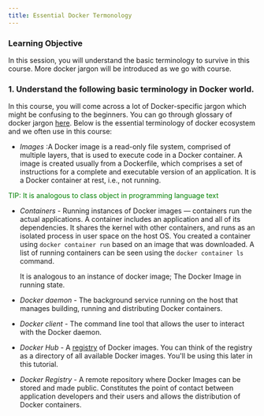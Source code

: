 ```yaml
---
title: Essential Docker Termonology
---
```



### Learning Objective
In this session, you will understand the basic terminology to survive in this course. More docker jargon will be introduced as we go with course.


### 1. Understand the following basic terminology in Docker world.

In this course, you will come across a lot of Docker-specific jargon which might be confusing to the beginners. You can go through glossary of docker jargon [here](https://docs.docker.com/glossary/). Below is the essential terminology of docker ecosystem and we often use in this course:

- *Images* :A Docker image is a read-only file system, comprised of multiple layers, that is used to execute code in a Docker container. A image is created usually from a Dockerfile, which comprises a set of instructions for a complete and executable version of an application. It is a Docker container at rest, i.e., not running.

 <span style="color:green">TIP: It is analogous to class object in programming language text</span>

- *Containers* - Running instances of Docker images &mdash; containers run the actual applications. A container includes an application and all of its dependencies. It shares the kernel with other containers, and runs as an isolated process in user space on the host OS. You created a container using `docker container run` based on an image that was downloaded. A list of running containers can be seen using the `docker container ls` command.

   It is analogous to an instance of docker image; The Docker Image in running state.

- *Docker daemon* - The background service running on the host that manages building, running and distributing Docker containers.

- *Docker client* - The command line tool that allows the user to interact with the Docker daemon.

- *Docker Hub* - A [registry](https://hub.docker.com/explore/) of Docker images. You can think of the registry as a directory of all available Docker images. You'll be using this later in this tutorial.

- *Docker Registry* - A remote repository where Docker Images can be stored and made public. Constitutes the point of contact between application developers and their users and allows the distribution of Docker containers.

